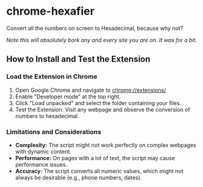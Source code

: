 # chrome-hexafier

Convert all the numbers on screen to Hexadecimal, because why not?

*Note this will absolutely bork any and every site you are on. It was for a bit.*

## How to Install and Test the Extension

### Load the Extension in Chrome

1. Open Google Chrome and navigate to [chrome://extensions/](chrome://extensions/)
1. Enable "Developer mode" at the top right.
1. Click "Load unpacked" and select the folder containing your files.
1. Test the Extension: Visit any webpage and observe the conversion of numbers to hexadecimal.

### Limitations and Considerations

- **Complexity:** The script might not work perfectly on complex webpages with dynamic content.
- **Performance:** On pages with a lot of text, the script may cause performance issues.
- **Accuracy:** The script converts all numeric values, which might not always be desirable (e.g., phone numbers, dates).
